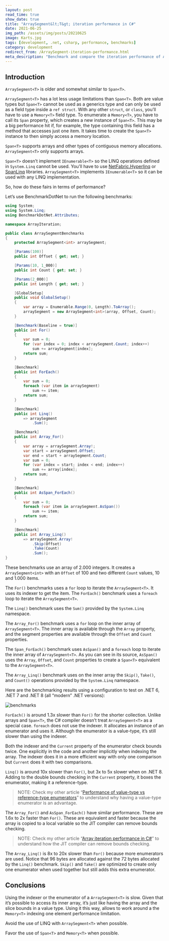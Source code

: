 ```yaml
---
layout: post
read_time: true
show_date: true
title: "ArraySegment&lt;T&gt; iteration performance in C#"
date: 2021-06-25
img_path: /assets/img/posts/20210625
image: Karts.jpg
tags: [development, .net, csharp, performance, benchmarks]
category: development
redirect_from: /ArraySegment-iteration-performance.html
meta_description: "Benchmark and compare the iteration performance of ArraySegment<T> in C#, including for, foreach, LINQ, and span-based approaches, with practical recommendations for high-performance code."
---
```


## Introduction

`ArraySegment<T>` is older and somewhat similar to `Span<T>`.

`ArraySegment<T>` has a lot less usage limitations than `Span<T>`. Both are value types but `Span<T>` cannot be used as a generics type and can only be used as a field type inside a `ref struct`. With any other `struct`, or `class`, you’ll have to use a `Memory<T>` field type. To enumerate a `Memory<T>`, you have to call its `Span` property, which creates a new instance of `Span<T>`. This may be a big performance hit if, for example, the type containing this field has a method that accesses just one item. It takes time to create the `Span<T>` instance to then simply access a memory location.

`Span<T>` supports arrays and other types of contiguous memory allocations. `ArraySegment<T>` only supports arrays.

`Span<T>` doesn’t implement `IEnumerable<T>` so the LINQ operations defined in `System.Linq` cannot be used. You’ll have to use [NetFabric.Hyperlinq](https://github.com/NetFabric/NetFabric.Hyperlinq) or [SpanLinq](https://github.com/YairHalberstadt/SpanLinq) libraries. `ArraySegment<T>` implements `IEnumerable<T>` so it can be used with any LINQ implementation.

So, how do these fairs in terms of performance?

Let’s use BenchmarkDotNet to run the following benchmarks:

```csharp
using System;
using System.Linq;
using BenchmarkDotNet.Attributes;

namespace ArrayIteration;

public class ArraySegmentBenchmarks
{
    protected ArraySegment<int> arraySegment;

    [Params(100)]
    public int Offset { get; set; }

    [Params(10, 1_000)]
    public int Count { get; set; }

    [Params(2_000)]
    public int Length { get; set; }

    [GlobalSetup]
    public void GlobalSetup()
    {
        var array = Enumerable.Range(0, Length).ToArray();
        arraySegment = new ArraySegment<int>(array, Offset, Count);
    }

    [Benchmark(Baseline = true)]
    public int For()
    {
        var sum = 0;
        for (var index = 0; index < arraySegment.Count; index++)
            sum += arraySegment[index];
        return sum;
    }

    [Benchmark]
    public int ForEach()
    {
        var sum = 0;
        foreach (var item in arraySegment)
            sum += item;
        return sum;
    }

    [Benchmark]
    public int Linq()
        => arraySegment
            .Sum();

    [Benchmark]
    public int Array_For()
    {
        var array = arraySegment.Array!;
        var start = arraySegment.Offset;
        var end = start + arraySegment.Count;
        var sum = 0;
        for (var index = start; index < end; index++)
            sum += array[index];
        return sum;
    }

    [Benchmark]
    public int AsSpan_ForEach()
    {
        var sum = 0;
        foreach (var item in arraySegment.AsSpan())
            sum += item;
        return sum;
    }

    [Benchmark]
    public int Array_Linq()
        => arraySegment.Array!
            .Skip(Offset)
            .Take(Count)
            .Sum();
}
```

These benchmarks use an array of 2.000 integers. It creates a `ArraySegment<int>` with an `Offset` of 100 and two different `Count` values, 10 and 1.000 items.

The `For()` benchmarks uses a `for` loop to iterate the `ArraySegment<T>`. It uses its indexer to get the item.
The `ForEach()` benchmark uses a `foreach` loop to iterate the `ArraySegment<T>`.

The `Linq()` benchmark uses the `Sum()` provided by the `System.Linq` namespace.

The `Array_For()` benchmark uses a `for` loop on the inner array of `ArraySegment<T>`. The inner array is available through the `Array` property, and the segment properties are available through the `Offset` and `Count` properties.

The `Span_ForEach()` benchmark uses `AsSpan()` and a `foreach` loop to iterate the inner array of `ArraySegment<T>`. As you can see in its source, `AsSpan()` uses the `Array`, `Offset`, and `Count` properties to create a `Span<T>` equivalent to the `ArraySegment<T>`.

The `Array_Linq()` benchmark uses on the inner array the `Skip()`, `Take()`, and `Count()` operations provided by the `System.Linq` namespace.

Here are the benchmarking results using a configuration to test on .NET 6, .NET 7 and .NET 8 (all “modern” .NET versions):

![benchmarks](Benchmarks.png)

`ForEach()` is around 1.3x slower than `For()` for the shorter collection. Unlike arrays and `Span<T>`, the C# compiler doesn’t treat `ArraySegment<T>` as a special case. `foreach` does not use the indexer. It allocates an instance of an enumerator and uses it. Although the enumerator is a value-type, it’s still slower than using the indexer.

Both the indexer and the `Current` property of the enumerator check bounds twice. One explicitly in the code and another implicitly when indexing the array. The indexer does it in a more efficient way with only one comparison but `Current` does it with two comparisons.

`Linq()` is around 10x slower than `For()`, but 3x to 5x slower when on .NET 8. Adding to the double bounds checking in the `Current` property, it boxes the enumerator, making it a reference-type.

> NOTE: Check my other article “[Performance of value-type vs reference-type enumerators](https://aalmada.github.io/Value-type-vs-reference-type-enumerables.html)” to understand why having a value-type enumerator is an advantage.

The `Array_For()` and `AsSpan_ForEach()` have similar performance. These are 1.6x to 2x faster than `For()`. These are equivalent and faster because the array is copied to a local variable so the JIT compiler can remove bounds checking.

> NOTE: Check my other article “[Array iteration performance in C#](https://aalmada.github.io/Array-iteration-performance-in-csharp.html)” to understand how the JIT compiler can remove bounds checking.

The `Array_Linq()` is 8x to 20x slower than `For()` because more enumerators are used. Notice that 96 bytes are allocated against the 72 bytes allocated by the `Linq()` benchmark. `Skip()` and `Take()` are optimized to create only one enumerator when used together but still adds this extra enumerator.

## Conclusions

Using the indexer or the enumerator of a `ArraySegment<T>` is slow. Given that it’s possible to access its inner array, it’s just like having the array and the slice bounds in a value type. Using it this way, allows to work around a the `Memory<T>` indexing one element performance limitation.

Avoid the use of LINQ with `ArraySegment<T>` when possible.

Favor the use of `Span<T>` and `Memory<T>` when possible.
